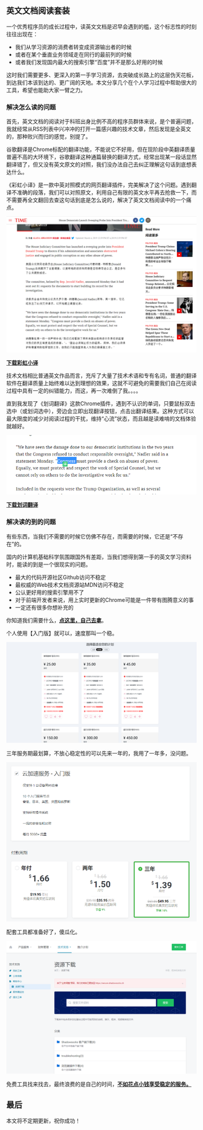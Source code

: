 
## 英文文档阅读套装

一个优秀程序员的成长过程中，读英文文档是迟早会遇到的槛，这个标志性的时刻往往出现在：

- 我们从学习资源的消费者转变成资源输出者的时候
- 或者在某个垂直业务领域走在同行的最前列的时候
- 或者我们发现国内最大的搜索引擎“百度”并不是那么好用的时候

这时我们需要更多、更深入的第一手学习资源，去突破成长路上的这层伪天花板，到达我们本该到达的、更广阔的天地。本文分享几个在个人学习过程中帮助很大的工具，希望也能助大家一臂之力。

### 解决怎么读的问题

首先，英文文档的阅读对于科班出身比例不高的程序员群体来说，是个普遍问题，我就经常从RSS列表中兴冲冲的打开一篇感兴趣的技术文章，然后发现是全英文的，那种败兴而归的感觉，别提了。

谷歌翻译是Chrome标配的翻译功能，不能说它不好用，但在现阶段中英翻译质量普遍不高的大环境下，谷歌翻译这种通篇替换的翻译方式，经常出现某一段话显然翻译错了，但又没有英文原文的对照，我们没办法自己去纠正理解这句话到底想表达什么。

《彩虹小译》是一款中英对照模式的网页翻译插件，完美解决了这个问题。遇到翻译不准确的段落，我们可以对照原文，利用自己有限的英文水平再去抢救一下，而不需要再全文翻回去查这句话到底是怎么说的，解决了英文文档阅读中的一个痛点。

![caiyunxiaoyi](img/caiyunxiaoyi.png)

[**下载彩虹小译**](https://chrome.google.com/webstore/detail/lingocloud-interpreter/jmpepeebcbihafjjadogphmbgiffiajh?utm_source=chrome-ntp-icon)

技术文档相比普通英文作品而言，充斥了大量了技术术语和专有名词，普通的翻译软件在翻译质量上始终难以达到理想的效果，这就不可避免的需要我们自己在阅读过程中具有一定的纠错能力，而这，再一次难倒了我。。。。

直到我发现了《划词翻译》这款Chrome插件，遇到不认识的单词，只要鼠标双击选中（或划词选中），旁边会立即出现翻译按钮，点击出翻译结果。这种方式可以最大限度的减少对阅读过程的干扰，维持“心流”状态，而且越是读难啃的文档体验就越好。

![huacifanyi](img/huacifanyi.png)

[**下载划词翻译**](https://github.com/Selection-Translator/crx-selection-translate)

### 解决读的到的问题

有些东西，当我们不需要的时候它仿佛不存在，而需要的时候，它还是“不存在”的。

国内的计算机基础科学氛围跟国外有差距，当我们想得到第一手的英文学习资料时，能读的到是一个很现实的问题。

- 最大的代码开源社区Github访问不稳定
- 最权威的Web技术文档资源站MDN访问不稳定
- 公认更好用的搜索引擎用不了
- 对于前端开发者来说，用上实时更新的Chrome可能是一件带有图腾意义的事
- 一定还有很多你想补充的

你知道我们需要什么，[**点这里，自己去拿**](https://order.shadowsocks.ch/aff.php?aff=19825)。

个人使用【入门版】就可以，速度那叫一个稳。

![tools-1](img/tools-1.png)

三年服务期最划算，不放心稳定性的可以先来一年的，我用了一年多，没问题。

![tools-2](img/tools-2.png)

配套工具都准备好了，傻瓜化。

![tools-3](img/tools-3.png)

免费工具找来找去，最终浪费的是自己的时间，[**不如花点小钱享受稳定的服务。**](https://order.shadowsocks.ch/aff.php?aff=19825)

## 最后

本文将不定期更新，祝你成功！